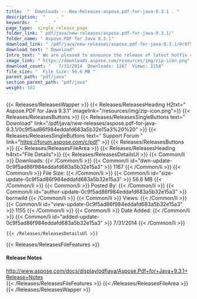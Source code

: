 ```yaml
---
title:  "  Downloads ---New-Releases-aspose.pdf-for-java-9.3.1 . " 
description:  "    . " 
keywords:  "    . " 
page_type:  single_release_page
folder_link: " pdf/java/new-releases/aspose.pdf-for-java-9.3.1/"
folder_name: " Aspose.PDF for Java 9.3.1"
download_link: " /pdf/java/new-releases/aspose.pdf-for-java-9.3.1/0c9f5ad86f984eddafd683a5b32e15a3"
download_text: " Download"
Intro_text: " We are pleased to announce the release of latest hotfix containing resolution of..."
image_link: " https://downloads.aspose.com/resources/img/zip-icon.png"
download_count: "   7/31/2014  Downloads: 1167  Views: 1154"
file_size: "  File Size: 56.6 MB "
parent_path: "pdf/java"
section_parent_path: "pdf/java"
weight: 102 
---
```


{{< Releases/ReleasesWapper >}}
  {{< Releases/ReleasesHeading H2txt=" Aspose.PDF for Java 9.3.1" imagelink="/resources/img/zip-icon.png">}}
  {{< Releases/ReleasesButtons >}}
    {{< Releases/ReleasesSingleButtons text=" Download" link="/pdf/java/new-releases/aspose.pdf-for-java-9.3.1/0c9f5ad86f984eddafd683a5b32e15a3%20%20" >}}
    {{< Releases/ReleasesSingleButtons text=" Support Forum " link="https://forum.aspose.com/c/pdf" >}}
  {{< Releases/ReleasesButtons >}}
  {{< Releases/ReleasesFileArea >}}
    {{< Releases/ReleasesHeading h4txt="File Details">}}
    {{< Releases/ReleasesDetailsUl >}}
            {{< Common/li  >}} Downloads: {{< /Common/li >}} 
      {{< Common/li id="dwn-update-0c9f5ad86f984eddafd683a5b32e15a3" >}} 1167 {{< /Common/li >}} 
      {{< Common/li  >}} File Size: {{< /Common/li >}} 
      {{< Common/li id="size-update-0c9f5ad86f984eddafd683a5b32e15a3" >}} 56.6 MB {{< /Common/li >}} 
      {{< Common/li  >}} Posted By: {{< /Common/li >}} 
      {{< Common/li id="author-update-0c9f5ad86f984eddafd683a5b32e15a3" >}} bornwild {{< /Common/li >}} 
      {{< Common/li  >}} Views: {{< /Common/li >}} 
      {{< Common/li id="view-update-0c9f5ad86f984eddafd683a5b32e15a3" >}} 1155 {{< /Common/li >}} 
      {{< Common/li  >}} Date Added: {{< /Common/li >}} 
      {{< Common/li id="added-update-0c9f5ad86f984eddafd683a5b32e15a3" >}} 7/31/2014 {{< /Common/li >}} 

    {{< /Releases/ReleasesDetailsUl >}}

  {{< Releases/ReleasesFileFeatures >}}
      <h4>Release Notes</h4><div><a href="http://www.aspose.com/docs/display/pdfjava/Aspose.Pdf+for+Java+9.3.1+Release+Notes">http://www.aspose.com/docs/display/pdfjava/Aspose.Pdf+for+Java+9.3.1+Release+Notes</a></div>
  {{< /Releases/ReleasesFileFeatures >}}
 {{< /Releases/ReleasesFileArea >}}
{{< /Releases/ReleasesWapper >}}


